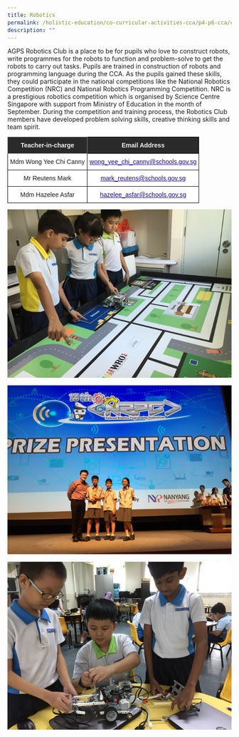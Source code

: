```yaml
---
title: Robotics
permalink: /holistic-education/co-curricular-activities-cca/p4-p6-cca/cognitive/robotics/
description: ""
---
```

AGPS Robotics Club is a place to be for pupils who love to construct robots, write programmes for the robots to function and problem-solve to get the robots to carry out tasks. Pupils are trained in construction of robots and programming language during the CCA. As the pupils gained these skills, they could participate in the national competitions like the National Robotics Competition (NRC) and National Robotics Programming Competition. NRC is a prestigious robotics competition which is organised by Science Centre Singapore with support from Ministry of Education in the month of September. During the competition and training process, the Robotics Club members have developed problem solving skills, creative thinking skills and team spirit.

<style type="text/css">
.tg  {border-collapse:collapse;border-spacing:0;}
.tg td{border-color:black;border-style:solid;border-width:1px;font-family:Arial, sans-serif;font-size:14px;
  overflow:hidden;padding:10px 5px;word-break:normal;}
.tg th{border-color:black;border-style:solid;border-width:1px;font-family:Arial, sans-serif;font-size:14px;
  font-weight:normal;overflow:hidden;padding:10px 5px;word-break:normal;}
.tg .tg-2705{background-color:#2A2A2A;color:#EEE;font-weight:bold;text-align:center;vertical-align:middle}
.tg .tg-8zvm{background-color:#2A2A2A;border-color:inherit;color:#EEE;font-weight:bold;text-align:center;vertical-align:middle}
.tg .tg-f4yw{background-color:#FFF;text-align:center;vertical-align:middle}
.tg .tg-0pyt{background-color:#FFF;color:#21088A;font-weight:bold;text-align:center;text-decoration:underline;vertical-align:top}
</style>
<table class="tg">
<thead>
  <tr>
    <th class="tg-8zvm"><span style="color:#EEE;background-color:#2A2A2A">Teacher-in-charge</span></th>
    <th class="tg-2705"><span style="color:#EEE;background-color:#2A2A2A">Email Address</span></th>
  </tr>
</thead>
<tbody>
  <tr>
    <td class="tg-f4yw">Mdm Wong Yee Chi Canny</td>
    <td class="tg-0pyt"><a href="mailto:wong_yee_chi_canny@schools.gov.sg"><span style="font-weight:500;text-decoration:underline;color:#21088A">wong_yee_chi_canny@schools.gov.sg</span></a></td>
  </tr>
  <tr>
    <td class="tg-f4yw">Mr Reutens Mark</td>
    <td class="tg-0pyt"><a href="mailto:mark_reutens@schools.gov.sg"><span style="font-weight:500;text-decoration:underline;color:#21088A">mark_reutens@schools.gov.sg</span></a></td>
  </tr>
  <tr>
    <td class="tg-f4yw">Mdm Hazelee Asfar<br></td>
    <td class="tg-0pyt"><a href="mailto:hazelee_asfar@schools.gov.sg"><span style="font-weight:500;text-decoration:underline;color:#21088A">hazelee_asfar@schools.gov.sg</span></a></td>
  </tr>
</tbody>
</table>

![Robotics](/images/CCA/Cognitive/STEM/Robotics%201.png)

![Robotics](/images/CCA/Cognitive/STEM/Robotics%202.png)

![Robotics](/images/CCA/Cognitive/STEM/Robotics%203.png)